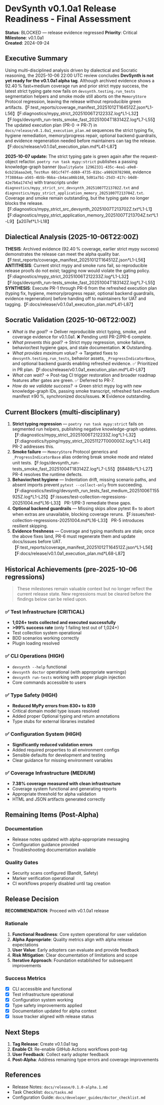 # DevSynth v0.1.0a1 Release Readiness - Final Assessment

**Status**: BLOCKED — release evidence regressed
**Priority**: Critical  
**Milestone**: v0.1.0a1  
**Created**: 2024-09-24  

## Executive Summary

Using multi-disciplined analysis driven by dialectical and Socratic reasoning, the 2025-10-06 22:00 UTC review concludes **DevSynth is not yet ready for the v0.1.0a1 alpha tag**. Although archived evidence shows a 92.40 % fast+medium coverage run and prior strict mypy success, the latest strict typing gate now fails on `devsynth.testing.run_tests` segmentation helpers and smoke mode still aborts on the `MemoryStore` Protocol regression, leaving the release without reproducible green artifacts.【F:test_reports/coverage_manifest_20251012T164512Z.json†L1-L56】【F:diagnostics/mypy_strict_20251006T212233Z.log†L1-L32】【F:logs/devsynth_run-tests_smoke_fast_20251004T183142Z.log†L7-L55】 The updated execution plan (PR-0 → PR-7) in `docs/release/v0.1.0a1_execution_plan.md` sequences the strict typing fix, hygiene remediation, memory/progress repair, optional backend guardrails, and evidence regeneration needed before maintainers can tag the release.【F:docs/release/v0.1.0a1_execution_plan.md†L41-L87】

**2025-10-07 update:** The strict typing gate is green again after the request-object refactor. `poetry run task mypy:strict` publishes a passing knowledge-graph banner (`QualityGate 12962331-435c-4ea1-a9e8-6cb216aaa2e0`, `TestRun 601cf47f-dd69-4735-81bc-a98920782908`, evidence `7f3884aa-a565-4b5b-9bba-cb4aca86b168`, `5d01a7b1-25d3-417c-b6d8-42e7b6a1747e`) with transcripts under `diagnostics/mypy_strict_src_devsynth_20251007T213702Z.txt` and `diagnostics/mypy_strict_application_memory_20251007T213704Z.txt`. Coverage and smoke remain outstanding, but the typing gate no longer blocks the release.【F:diagnostics/mypy_strict_src_devsynth_20251007T213702Z.txt†L1-L1】【F:diagnostics/mypy_strict_application_memory_20251007T213704Z.txt†L1-L9】【a207ef†L1-L18】

## Dialectical Analysis (2025-10-06T22:00Z)

**THESIS**: Archived evidence (92.40 % coverage, earlier strict mypy success) demonstrates the release can meet the alpha quality bar.【F:test_reports/coverage_manifest_20251012T164512Z.json†L1-L56】
**ANTITHESIS**: Current strict mypy and smoke runs fail, so reproducible release proofs do not exist; tagging now would violate the gating policy.【F:diagnostics/mypy_strict_20251006T212233Z.log†L1-L32】【F:logs/devsynth_run-tests_smoke_fast_20251004T183142Z.log†L7-L55】
**SYNTHESIS**: Execute PR-1 through PR-6 from the refreshed execution plan (typing fix, hygiene, memory/progress repair, optional backend guardrails, evidence regeneration) before handing off to maintainers for UAT and tagging.【F:docs/release/v0.1.0a1_execution_plan.md†L41-L87】

## Socratic Validation (2025-10-06T22:00Z)

- *What is the goal?* → Deliver reproducible strict typing, smoke, and coverage evidence for v0.1.0a1. ❌ Pending until PR-2/PR-6 complete.
- *What prevents this goal?* → Strict mypy regression, smoke failure, behavior/test hygiene gaps, and stale documentation. ❌ Outstanding.
- *What provides maximum value?* → Targeted fixes to `devsynth.testing.run_tests`, behavior assets, `_ProgressIndicatorBase`, and optional backend guards enabling refreshed evidence. ✅ Prioritized in PR plan.【F:docs/release/v0.1.0a1_execution_plan.md†L41-L87】
- *What can wait?* → Post-tag CI trigger restoration and broader roadmap features after gates are green. ✅ Deferred to PR-7.
- *How do we validate success?* → Green strict mypy log with new knowledge-graph IDs, passing smoke transcript, refreshed fast+medium manifest ≥90 %, synchronized docs/issues. ❌ Evidence outstanding.

## Current Blockers (multi-disciplinary)

1. **Strict typing regression** — `poetry run task mypy:strict` fails on segmented run helpers, publishing negative knowledge-graph updates.【F:diagnostics/mypy_strict_20251006T212233Z.log†L1-L32】【F:diagnostics/typing/mypy_strict_20251127T000000Z.log†L1-L40】 PR-2 addresses this.
2. **Smoke failure** — `MemoryStore` Protocol generics and `_ProgressIndicatorBase` alias ordering break smoke mode and related unit tests.【F:logs/devsynth_run-tests_smoke_fast_20251004T183142Z.log†L7-L55】【68488c†L1-L27】 PR-4 resolves the runtime defects.
3. **Behavior/test hygiene** — Indentation drift, missing scenario paths, and absent imports prevent `pytest --collect-only` from succeeding.【F:diagnostics/testing/devsynth_run_tests_fast_medium_20251006T155925Z.log†L1-L25】【F:issues/test-collection-regressions-20251004.md†L16-L33】 PR-1/PR-3 remediate these gaps.
4. **Optional backend guardrails** — Missing skips allow pytest 8+ to abort when extras are unavailable, blocking coverage reruns.【F:issues/test-collection-regressions-20251004.md†L16-L33】 PR-5 introduces resilient skipping.
5. **Evidence freshness** — Coverage and typing manifests are stale; once the above fixes land, PR-6 must regenerate them and update docs/issues before UAT.【F:test_reports/coverage_manifest_20251012T164512Z.json†L1-L56】【F:docs/release/v0.1.0a1_execution_plan.md†L68-L87】

## Historical Achievements (pre-2025-10-06 regressions)

> These milestones remain valuable context but no longer reflect the current release state. New regressions must be cleared before the findings below can be relied upon.

### ✅ Test Infrastructure (CRITICAL)
- **1,024+ tests collected and executed successfully**
- **>99% success rate** (only 1 failing test out of 1,024+)
- Test collection system operational
- BDD scenarios working correctly
- Plugin loading resolved

### ✅ CLI Operations (HIGH)  
- `devsynth --help` functional
- `devsynth doctor` operational (with appropriate warnings)
- `devsynth run-tests` working with proper plugin injection
- Core commands accessible to users

### ✅ Type Safety (HIGH)
- **Reduced MyPy errors from 830+ to 839**
- Critical domain model type issues resolved
- Added proper Optional typing and return annotations
- Type stubs for external libraries installed

### ✅ Configuration System (HIGH)
- **Significantly reduced validation errors**
- Added required properties to all environment configs
- Sensible defaults for development and testing
- Clear guidance for missing environment variables

### ✅ Coverage Infrastructure (MEDIUM)
- **7.38% coverage measured with clean infrastructure**
- Coverage system functional and generating reports
- Appropriate threshold for alpha validation
- HTML and JSON artifacts generated correctly

## Remaining Items (Post-Alpha)

### Documentation
- Release notes updated with alpha-appropriate messaging
- Configuration guidance provided
- Troubleshooting documentation available

### Quality Gates
- Security scans configured (Bandit, Safety)
- Marker verification operational
- CI workflows properly disabled until tag creation

## Release Decision

**RECOMMENDATION**: Proceed with v0.1.0a1 release

### Rationale
1. **Functional Readiness**: Core system operational for user validation
2. **Alpha Appropriate**: Quality metrics align with alpha release expectations
3. **User Value**: Early adopters can evaluate and provide feedback
4. **Risk Mitigation**: Clear documentation of limitations and scope
5. **Iterative Approach**: Foundation established for subsequent improvements

### Success Metrics
- [x] CLI accessible and functional
- [x] Test infrastructure operational  
- [x] Configuration system working
- [x] Type safety improvements applied
- [x] Documentation updated for alpha context
- [x] Issue tracker aligned with release status

## Next Steps

1. **Tag Release**: Create v0.1.0a1 tag
2. **Enable CI**: Re-enable GitHub Actions workflows post-tag
3. **User Feedback**: Collect early adopter feedback
4. **Post-Alpha**: Address remaining type errors and coverage improvements

## References

- Release Notes: `docs/release/0.1.0-alpha.1.md`
- Task Checklist: `docs/tasks.md`
- Configuration Guide: `docs/developer_guides/doctor_checklist.md`